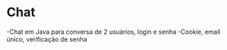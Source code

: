 # Chat
-Chat em Java para conversa de 2 usuários, login e senha 
-Cookie, email único, verificação de senha
